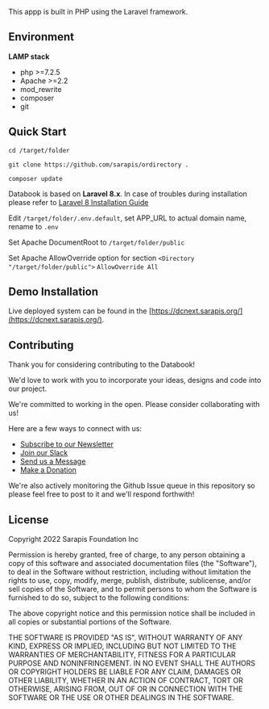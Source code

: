 This appp is built in PHP using the Laravel framework.

## Environment

**LAMP stack**
*	php >=7.2.5
*	Apache >=2.2
*	mod_rewrite
*	composer
*	git


## Quick Start

	cd /target/folder

	git clone https://github.com/sarapis/ordirectory .

	composer update



Databook is based on **Laravel 8.x**. In case of troubles during installation please refer to [Laravel 8 Installation Guide](https://laravel.com/docs/8.x/installation#installation-via-composer) 




Edit ``/target/folder/.env.default``, set APP_URL to actual domain name, rename to ``.env``



Set Apache DocumentRoot to ``/target/folder/public``



Set Apache AllowOverride option for section ``<Directory "/target/folder/public">`` ``AllowOverride All``



## Demo Installation

Live deployed system can be found in the [https://dcnext.sarapis.org/](https://dcnext.sarapis.org/).


## Contributing

Thank you for considering contributing to the Databook! 

We'd love to work with you to incorporate your ideas, designs and code into our project.

We're committed to working in the open. Please consider collaborating with us!

Here are a few ways to connect with us:

- [Subscribe to our Newsletter](https://www.notion.so/Newsletter-a05ea3bf416848e381c9fb9df93b2ec5)
- [Join our Slack](https://join.slack.com/t/wegovnyc/shared_invite/zt-ydyfsw37-FJ44MKk9eHrwhk73XE9r~g)
- [Send us a Message](https://www.notion.so/Contact-Us-54b075fa86ec47ebae48dae1595afc2c)
- [Make a Donation](https://opencollective.com/wegovnyc)

We're also actively monitoring the Github Issue queue in this repository so please feel free to post to it and we'll respond forthwith!

## License

Copyright 2022 Sarapis Foundation Inc

Permission is hereby granted, free of charge, to any person obtaining a copy of this software and associated documentation files (the "Software"), to deal in the Software without restriction, including without limitation the rights to use, copy, modify, merge, publish, distribute, sublicense, and/or sell copies of the Software, and to permit persons to whom the Software is furnished to do so, subject to the following conditions:

The above copyright notice and this permission notice shall be included in all copies or substantial portions of the Software.

THE SOFTWARE IS PROVIDED "AS IS", WITHOUT WARRANTY OF ANY KIND, EXPRESS OR IMPLIED, INCLUDING BUT NOT LIMITED TO THE WARRANTIES OF MERCHANTABILITY, FITNESS FOR A PARTICULAR PURPOSE AND NONINFRINGEMENT. IN NO EVENT SHALL THE AUTHORS OR COPYRIGHT HOLDERS BE LIABLE FOR ANY CLAIM, DAMAGES OR OTHER LIABILITY, WHETHER IN AN ACTION OF CONTRACT, TORT OR OTHERWISE, ARISING FROM, OUT OF OR IN CONNECTION WITH THE SOFTWARE OR THE USE OR OTHER DEALINGS IN THE SOFTWARE.


